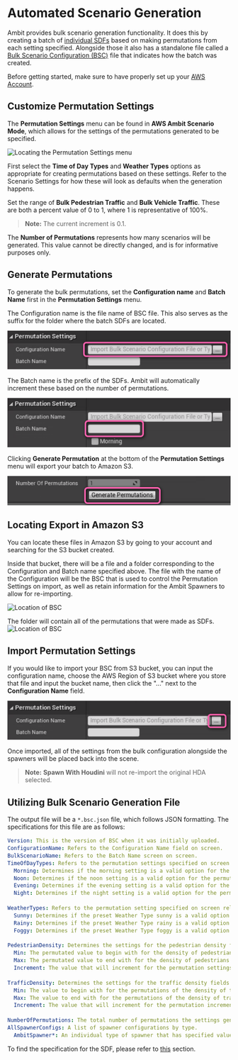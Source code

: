 # Automated Scenario Generation

Ambit provides bulk scenario generation functionality. It does this by creating a batch of [individual SDFs](../manual-scenario-generation) based on making permutations from each setting specified. Alongside those it also has a standalone file called a [Bulk Scenario Configuration (BSC)](#utilizing-bulk-scenario-generation-file) file that indicates how the batch was created. 

Before getting started, make sure to have properly set up your [AWS Account](/aws-setup#setup).

## Customize Permutation Settings

The **Permutation Settings** menu can be found in **AWS Ambit Scenario Mode**, which allows for the settings of the permutations generated to be specified.

![Locating the Permutation Settings menu](./images/bulk-scenario-generation/PermutationSettingsMenu.png)

First select the **Time of Day Types** and **Weather Types** options as appropriate for creating permutations based on these settings. Refer to the Scenario Settings for how these will look as defaults when the generation happens.

Set the range of **Bulk Pedestrian Traffic** and **Bulk Vehicle Traffic**. These are both a percent value of 0 to 1, where 1 is representative of 100%. 
> **Note:** The current increment is 0.1.

The **Number of Permutations** represents how many scenarios will be generated. This value cannot be directly changed, and is for informative purposes only. 

## Generate Permutations

To generate the bulk permutations, set the **Configuration name** and **Batch Name** first in the **Permutation Settings** menu.

The Configuration name is the file name of BSC file. This also serves as the suffix for the folder where the batch SDFs are located.

![Locating the Configuration Name](./images/bulk-scenario-generation/ConfigurationName.png)

The Batch name is the prefix of the SDFs. Ambit will automatically increment these based on the number of permutations.

![Locating the Batch Name](./images/bulk-scenario-generation/BatchName.png)

Clicking **Generate Permutation** at the bottom of the **Permutation Settings** menu will export your batch to Amazon S3.

![Locating the Generation Button](./images/bulk-scenario-generation/GeneratePermutationButton.png)

## Locating Export in Amazon S3

You can locate these files in Amazon S3 by going to your account and searching for the S3 bucket created.

Inside that bucket, there will be a file and a folder corresponding to the Configuration and Batch name specified above.
The file with the name of the Configuration will be the BSC that is used to control the Permutation Settings on import, as well as retain information for the Ambit Spawners to allow for re-importing.

![Location of BSC](./images/bulk-scenario-generation/LocationBSC.png)

The folder will contain all of the permutations that were made as SDFs. 
![Location of BSC](./images/bulk-scenario-generation/LocationPermutations.png)

## Import Permutation Settings

If you would like to import your BSC from S3 bucket, you can input the configuration name, choose the AWS Region of S3 bucket where you store that file and input the bucket name, then click the "..." next to the **Configuration Name** field.

![Locating the Import](./images/bulk-scenario-generation/Import.png)

Once imported, all of the settings from the bulk configuration alongside the spawners will be placed back into the scene. 
> **Note:** **Spawn With Houdini** will not re-import the original HDA selected.

## Utilizing Bulk Scenario Generation File

The output file will be a `*.bsc.json` file, which follows JSON formatting. The specifications for this file are as follows: 
```yaml
Version: This is the version of BSC when it was initially uploaded. 
ConfigurationName: Refers to the Configuration Name field on screen. 
BulkScenarioName: Refers to the Batch Name screen on screen. 
TimeOfDayTypes: Refers to the permutation settings specified on screen relating to the time of day. For the individual values of these, refer to the Preset Time of Day field in the Scenario Settings. 
  Morning: Determines if the morning setting is a valid option for the permutations.
  Noon: Determines if the noon setting is a valid option for the permutations.
  Evening: Determines if the evening setting is a valid option for the permutations. 
  Night: Determines if the night setting is a valid option for the permutations.

WeatherTypes: Refers to the permutation setting specified on screen relating to the weather. For individual values of these, refer to the Weather Types and Weather Parameter fields in the Scenario Settings.
  Sunny: Determines if the preset Weather Type sunny is a valid option for the permutations.
  Rainy: Determines if the preset Weather Type rainy is a valid option for the permutations.
  Foggy: Determines if the preset Weather Type foggy is a valid option for the permutations.

PedestrianDensity: Determines the settings for the pedestrian density fields. 
  Min: The permutated value to begin with for the density of pedestrians. Represented as a percent [0,1]. 
  Max: The permutated value to end with for the density of pedestrians. Represented as a percent [0,1].
  Increment: The value that will increment for the permutation settings.

TrafficDensity: Determines the settings for the traffic density fields. 
  Min: The value to begin with for the permutations of the density of traffic. Represented as a percent [0,1]. 
  Max: The value to end with for the permutations of the density of traffic. Represented as a percent [0,1].
  Increment: The value that will increment for the permutation increment. 

NumberOfPermutations: The total number of permutations the settings generate. 
AllSpawnerConfigs: A list of spawner configurations by type. 
  AmbitSpawner*: An individual type of spawner that has specified values for it. Each spawner has its own settings.
```

To find the specification for the SDF, please refer to [this](../manual-scenario-generation/#scenario-definition-file-specification) section.


